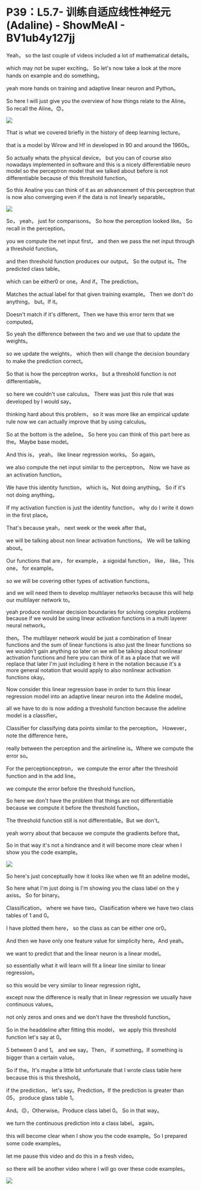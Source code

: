 # P39：L5.7- 训练自适应线性神经元 (Adaline) - ShowMeAI - BV1ub4y127jj

Yeah， so the last couple of videos included a lot of mathematical details。

 which may not be super exciting。 So let's now take a look at the more hands on example and do something。

 yeah more hands on training and adaptive linear neuron and Python。

 So here I will just give you the overview of how things relate to the Aline。 So recall the Aline。😊。



![](img/9196609a4baf3856bac9916a9102ebf3_1.png)

That is what we covered briefly in the history of deep learning lecture。

 that is a model by Wirow and Hf in developed in 90 and around the 1960s。

 So actually whats the physical device， but you can of course also nowadays implemented in software and this is a nicely differentiable neuro model so the perceptron model that we talked about before is not differentiable because of this threshold function。

 So this Analine you can think of it as an advancement of this perceptron that is now also converging even if the data is not linearly separable。



![](img/9196609a4baf3856bac9916a9102ebf3_3.png)

So， yeah， just for comparisons。 So how the perception looked like。 So recall in the perception。

 you we compute the net input first， and then we pass the net input through a threshold function。

 and then threshold function produces our output。 So the output is。The predicted class table。

 which can be either0 or one。And if。The prediction。

Matches the actual label for that given training example。 Then we don't do anything， but。If it。

Doesn't match if it's different。Then we have this error term that we computed。

 So yeah the difference between the two and we use that to update the weights。

 so we update the weights， which then will change the decision boundary to make the prediction correct。

So that is how the perceptron works， but a threshold function is not differentiable。

 so here we couldn't use calculus。 There was just this rule that was developed by I would say。

 thinking hard about this problem， so it was more like an empirical update rule now we can actually improve that by using calculus。

So at the bottom is the adeline。 So here you can think of this part here as the。Maybe base model。

 And this is， yeah， like linear regression works。 So again。

 we also compute the net input similar to the perceptron。 Now we have as an activation function。

 We have this identity function， which is。Not doing anything。 So if it's not doing anything。

 If my activation function is just the identity function， why do I write it down in the first place。

 That's because yeah， next week or the week after that。

 we will be talking about non linear activation functions。 We will be talking about。

Our functions that are， for example， a sigoidal function， like， like。This one， for example。

 so we will be covering other types of activation functions。

 and we will need them to develop multilayer networks because this will help our multilayer network to。

 yeah produce nonlinear decision boundaries for solving complex problems because if we would be using linear activation functions in a multi layerer neural network。

 then。The multilayer network would be just a combination of linear functions and the sum of linear functions is also just the linear functions so we wouldn't gain anything so later on we will be talking about nonlinear activation functions and here you can think of it as a place that we will replace that later I'm just including it here in the notation because it's a more general notation that would apply to also nonlinear activation functions okay。

Now consider this linear regression base in order to turn this linear regression model into an adaptive linear neuron into the Adeline model。

 all we have to do is now adding a threshold function because the adeline model is a classifier。

Classifier for classifying data points similar to the perception。 However， note the difference here。

 really between the perception and the airlineline is。Where we compute the error so。

For the perceptionceptron， we compute the error after the threshold function and in the add line。

 we compute the error before the threshold function。

 So here we don't have the problem that things are not differentiable because we compute it before the threshold function。

 The threshold function still is not differentiable。But we don't。

 yeah worry about that because we compute the gradients before that。

 So in that way it's not a hindrance and it will become more clear when I show you the code example。



![](img/9196609a4baf3856bac9916a9102ebf3_5.png)

So here's just conceptually how it looks like when we fit an adeline model。

 So here what I'm just doing is I'm showing you the class label on the y axiss。 So for binary。

Classification， where we have two。Clasification where we have two class tables of 1 and 0。

 I have plotted them here， so the class as can be either one or0。

 And then we have only one feature value for simplicity here。And yeah。

 we want to predict that and the linear neuron is a linear model。

 so essentially what it will learn will fit a linear line similar to linear regression。

 so this would be very similar to linear regression right。

 except now the difference is really that in linear regression we usually have continuous values。

 not only zeros and ones and we don't have the threshold function。

So in the headdeline after fitting this model， we apply this threshold function let's say at 0。

5 between 0 and 1。 and we say。Then， if something。If something is bigger than a certain value。

 So if the。It's maybe a little bit unfortunate that I wrote class table here because this is this threshold。

 if the prediction， let's say。Prediction。If the prediction is greater than 05， produce glass table 1。

And。😔，Otherwise。Produce class label 0。 So in that way。

 we turn the continuous prediction into a class label。 again。

 this will become clear when I show you the code example。So I prepared some code examples。

 let me pause this video and do this in a fresh video。

 so there will be another video where I will go over these code examples。



![](img/9196609a4baf3856bac9916a9102ebf3_7.png)